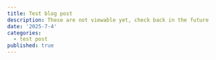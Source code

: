 ```yaml
---
title: Test blog post
description: These are not viewable yet, check back in the future
date: '2025-7-4'
categories:
  - test post
published: true
---
```

